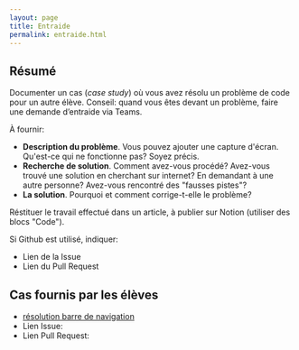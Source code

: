 ```yaml
---
layout: page
title: Entraide
permalink: entraide.html
---
```


## Résumé

Documenter un cas (*case study*) où vous avez résolu un problème de code pour un autre élève. Conseil: quand vous êtes devant un problème, faire une demande d’entraide via Teams. 

À fournir: 

- **Description du problème**. Vous pouvez ajouter une capture d'écran. Qu'est-ce qui ne fonctionne pas? Soyez précis.
- **Recherche de solution**. Comment avez-vous procédé? Avez-vous trouvé une solution en cherchant sur internet? En demandant à une autre personne? Avez-vous rencontré des "fausses pistes"?
- **La solution**. Pourquoi et comment corrige-t-elle le problème?

Réstituer le travail effectué dans un article, à publier sur Notion (utiliser des blocs "Code").

Si Github est utilisé, indiquer:
  
  - Lien de la Issue
  - Lien du Pull Request

## Cas fournis par les élèves

- [résolution barre de navigation](https://www.notion.so/Resolution-probl-me-charline-4b988ceefa4e4c1884d7535dec2fb1ce)
- Lien Issue: 
- Lien Pull Request: